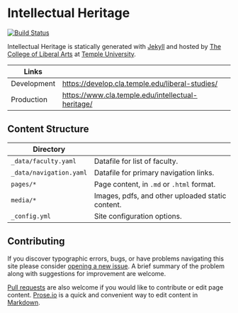 # Intellectual Heritage

[![Build Status][travis-img]][travis]

Intellectual Heritage is statically generated with [Jekyll](https://jekyllrb.com) and hosted by [The College of Liberal Arts](https://liberalarts.temple.edu) at [Temple University](https://temple.edu).

| Links |  |
| --- | --- |
| Development | https://develop.cla.temple.edu/liberal-studies/ |
| Production | https://www.cla.temple.edu/intellectual-heritage/ |

## Content Structure

| Directory |  |
| --- | --- |
| ````_data/faculty.yaml```` | Datafile for list of faculty. |
| ````_data/navigation.yaml```` | Datafile for primary   navigation links. |
| ````pages/*```` | Page content, in ````.md```` or ````.html```` format. |
| ````media/*```` | Images, pdfs, and other uploaded static content. |
| ````_config.yml```` | Site configuration options. |

## Contributing

If you discover typographic errors, bugs, or have problems navigating this site please consider [opening a new issue][issue]. A brief summary of the problem along with suggestions for improvement are welcome.

[Pull requests][pr] are also welcome if you would like to contribute or edit page content. [Prose.io][prose] is a quick and convenient way to edit content in [Markdown][md].


[travis]: https://travis-ci.org/TULiberalArts/Intellectual-Heritage
[travis-img]: https://travis-ci.org/TULiberalArts/Intellectual-Heritage.svg?branch=master
[jekyll]: https://https://jekyllrb.com
[issue]: https://github.com/TULiberalArts/Intellectual-Heritage/issues
[pr]: https://help.github.com/articles/about-pull-requests/
[prose]: https://prose.io/#TULiberalArts/Intellectual-Heritage
[md]: http://whatismarkdown.com/
